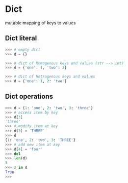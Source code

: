 # Dict
mutable mapping of keys to values
## Dict literal
```python
>>> # empty dict
>>> d = {}

>>> # dict of homogenous keys and values (str --> int)
>>> d = {'one': 1, 'two': 2}

>>> # dict of hetrogenous keys and values
>>> d = {'one': 1, 2: 'two'}
```
## Dict operations
```python
>>> d = {1: 'one', 2: 'two', 3: 'three'}
>>> # access item by key
>>> d[3]
'three'
>>> # modify item at key
>>> d[3] = 'THREE'
>>> d
{1: 'one', 2: 'two', 3: 'THREE'}
>>> # add new item at key
>>> d[4] = 'four'
>>> del 
>>> len(d)
3
>>> 2 in d
True
>>>
```
<!--stackedit_data:
eyJoaXN0b3J5IjpbLTIwODA3NjkwNTYsLTgyODc0Nzc5NSwyMD
E3NzQ4MjM1XX0=
-->